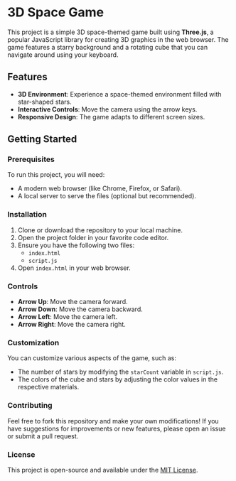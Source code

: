 # 3D Space Game

This project is a simple 3D space-themed game built using **Three.js**, a popular JavaScript library for creating 3D graphics in the web browser. The game features a starry background and a rotating cube that you can navigate around using your keyboard.

## Features

- **3D Environment**: Experience a space-themed environment filled with star-shaped stars.
- **Interactive Controls**: Move the camera using the arrow keys.
- **Responsive Design**: The game adapts to different screen sizes.

## Getting Started

### Prerequisites

To run this project, you will need:
- A modern web browser (like Chrome, Firefox, or Safari).
- A local server to serve the files (optional but recommended).

### Installation

1. Clone or download the repository to your local machine.
2. Open the project folder in your favorite code editor.
3. Ensure you have the following two files:
   - `index.html`
   - `script.js`
4. Open `index.html` in your web browser.

### Controls

- **Arrow Up**: Move the camera forward.
- **Arrow Down**: Move the camera backward.
- **Arrow Left**: Move the camera left.
- **Arrow Right**: Move the camera right.

### Customization

You can customize various aspects of the game, such as:
- The number of stars by modifying the `starCount` variable in `script.js`.
- The colors of the cube and stars by adjusting the color values in the respective materials.

### Contributing

Feel free to fork this repository and make your own modifications! If you have suggestions for improvements or new features, please open an issue or submit a pull request.

### License

This project is open-source and available under the [MIT License](LICENSE).
